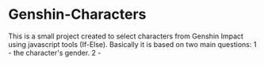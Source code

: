 # Genshin-Characters
This is a small project created to select characters from Genshin Impact using javascript tools (If-Else).
Basically it is based on two main questions:
1 - the character's gender.
2 - 
